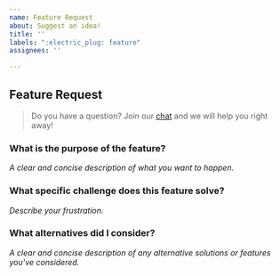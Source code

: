 ```yaml
---
name: Feature Request
about: Suggest an idea!
title: ''
labels: ":electric_plug: feature"
assignees: ''

---
```


## Feature Request
> Do you have a question? Join our [chat](https://gitter.im/ocfcloud/Lobby/) and we will help you right away!

### What is the purpose of the feature?
_A clear and concise description of what you want to happen._

### What specific challenge does this feature solve?
_Describe your frustration._

### What alternatives did I consider?
_A clear and concise description of any alternative solutions or features you've considered._